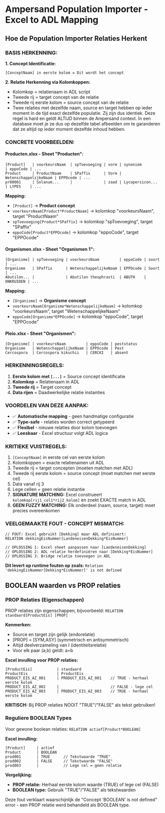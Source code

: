 # Ampersand Population Importer - Excel to ADL Mapping

## Hoe de Population Importer Relaties Herkent

### **BASIS HERKENNING:**

**1. Concept Identificatie:**
```
[ConceptNaam] in eerste kolom = Dit wordt het concept
```

**2. Relatie Herkenning via Kolomkoppen:**
- Kolomkop = relatienaam in ADL script
- Tweede rij = target concept van de relatie
- Tweede rij eerste kolom = source concept van de relatie
- Twee relaties met dezelfde naam, source en target hebben op ieder moment in de tijd exact dezelfde populatie. Zij zijn dus identiek. Deze regel is hard en geldt ALTIJD binnen de Ampersand context. In een database moet je ze dus op dezelfde tabel afbeelden om te garanderen dat ze altijd op ieder moment dezelfde inhoud hebben.

### **CONCRETE VOORBEELDEN:**

#### **Producten.xlsx - Sheet "Producten":**
```
[Product]   | voorkeursNaam  | spToevoeging | vorm | synoniem           | eppoCode | ...
Product     | ProductNaam    | SPaffix      | Vorm | WetenschappelijkeNaam | EPPOcode | ...
pr00001     | Solanum...     |              | zaad | Lycopersicon...    | LYPES    | ...
```

**Mapping:**
- `[Product]` → **Product concept**
- `voorkeursNaam[Product*ProductNaam]` → kolomkop "voorkeursNaam", target "ProductNaam"
- `spToevoeging[Product*SPaffix]` → kolomkop "spToevoeging", target "SPaffix" 
- `eppoCode[Product*EPPOcode]` → kolomkop "eppoCode", target "EPPOcode"

#### **Organismen.xlsx - Sheet "Organismen 1":**
```
[Organisme] | spToevoeging | voorkeursNaam         | eppoCode | soort | ...
Organisme   | SPaffix      | WetenschappelijkeNaam | EPPOcode | Soort | ...
Abutilon... |              | Abutilon theophrasti  | ABUTH    | ONKRUIDEN | ...
```

**Mapping:**
- `[Organisme]` → **Organisme concept**
- `voorkeursNaam[Organisme*WetenschappelijkeNaam]` → kolomkop "voorkeursNaam", target "WetenschappelijkeNaam"
- `eppoCode[Organisme*EPPOcode]` → kolomkop "eppoCode", target "EPPOcode"

#### **Pleio.xlsx - Sheet "Organismen":**
```
[Organisme] | voorkeursNaam         | eppoCode | peststatus
Organisme   | WetenschappelijkeNaam | EPPOcode | Pest
Cercospora  | Cercospora kikuchii   | CERCKI   | absent
```

### **HERKENNINGSREGELS:**

1. **Eerste kolom met `[...]`** = Source concept identificatie
2. **Kolomkop** = Relatienaam in ADL
3. **Tweede rij** = Target concept  
4. **Data rijen** = Daadwerkelijke relatie instanties

### **VOORDELEN VAN DEZE AANPAK:**
- ✅ **Automatische mapping** - geen handmatige configuratie
- ✅ **Type-safe** - relaties worden correct getypeerd
- ✅ **Flexibel** - nieuwe relaties door kolom toevoegen
- ✅ **Leesbaar** - Excel structuur volgt ADL logica

### **KRITIEKE VUISTREGELS:**
1. `[ConceptNaam]` in eerste cel van eerste kolom
2. Kolomkoppen = exacte relatienamen uit ADL
3. Tweede rij = target concepten (moeten matchen met ADL)
4. Tweede rij eerste kolom = source concept (moet matchen met eerste cel)
5. Data vanaf rij 3
6. Lege cellen = geen relatie instantie
7. **SIGNATURE MATCHING:** Excel construeert `kolomkop[rij1_cel1*rij2_kolom]` en zoekt EXACTE match in ADL
8. **GEEN FUZZY MATCHING:** Elk onderdeel (naam, source, target) moet precies overeenkomen

### **VEELGEMAAKTE FOUT - CONCEPT MISMATCH:**
```
// FOUT: Excel gebruikt [Dekking] maar ADL definieert:
RELATION dekkingEisNummer[LandeneisenDekking*EisNummer]

// OPLOSSING 1: Excel sheet aanpassen naar [LandeneisenDekking]
// OPLOSSING 2: ADL relatie herdefiniëren naar [Dekking*EisNummer]
// OPLOSSING 3: Bridge relatie toevoegen in ADL
```

**Dit levert op runtime fouten op zoals:** `Relation 'dekkingEisNummer[Dekking*EisNummer]' is not defined`

## BOOLEAN waarden vs PROP relaties

### PROP Relaties (Eigenschappen)
PROP relaties zijn eigenschappen, bijvoorbeeld: `RELATION standaard[ProductEis] [PROP]`

**Kenmerken:**
- Source en target zijn gelijk (endorelatie)  
- [PROP] = [SYM,ASY] (symmetrisch en antisymmetrisch)
- Altijd deelverzameling van I (identiteitsrelatie)
- Voor elk paar (a,b) geldt: a=b

**Excel invulling voor PROP relaties:**
```
[ProductEis]           | standaard
ProductEis             | ProductEis
PRODUCT_EIS_AZ_001     | PRODUCT_EIS_AZ_001    // TRUE - herhaal eerste kolom
PRODUCT_EIS_AZ_002     |                       // FALSE - lege cel  
PRODUCT_EIS_AZ_003     | PRODUCT_EIS_AZ_003    // TRUE - herhaal eerste kolom
```

**KRITISCH:** Bij PROP relaties NOOIT "TRUE"/"FALSE" als tekst gebruiken!

### Reguliere BOOLEAN Types
Voor gewone boolean relaties: `RELATION actief[Product*BOOLEAN]`

**Excel invulling:**
```
[Product]     | actief
Product       | BOOLEAN
prod001       | TRUE      // Tekstwaarde "TRUE"
prod002       | FALSE     // Tekstwaarde "FALSE"  
prod003       |           // Lege cel = geen relatie
```

**Vergelijking:**
- **PROP relatie:** Herhaal eerste kolom waarde (TRUE) of lege cel (FALSE)
- **BOOLEAN type:** Gebruik "TRUE"/"FALSE" als tekstwaarden

Deze fout verklaart waarschijnlijk de "Concept 'BOOLEAN' is not defined" error - een PROP relatie werd behandeld als BOOLEAN type.

